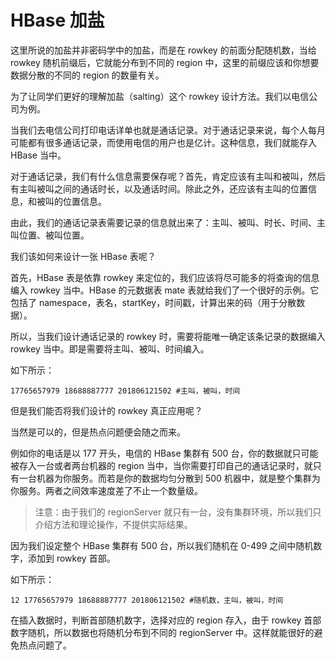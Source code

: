 # HBase 加盐

这里所说的加盐并非密码学中的加盐，而是在 rowkey 的前面分配随机数，当给 rowkey 随机前缀后，它就能分布到不同的 region 中，这里的前缀应该和你想要数据分散的不同的 region 的数量有关。

为了让同学们更好的理解加盐（salting）这个 rowkey 设计方法。我们以电信公司为例。

当我们去电信公司打印电话详单也就是通话记录。对于通话记录来说，每个人每月可能都有很多通话记录，而使用电信的用户也是亿计。这种信息，我们就能存入 HBase 当中。

对于通话记录，我们有什么信息需要保存呢？首先，肯定应该有主叫和被叫，然后有主叫被叫之间的通话时长，以及通话时间。除此之外，还应该有主叫的位置信息，和被叫的位置信息。

由此，我们的通话记录表需要记录的信息就出来了：主叫、被叫、时长、时间、主叫位置、被叫位置。

我们该如何来设计一张 HBase 表呢？

首先，HBase 表是依靠 rowkey 来定位的，我们应该将尽可能多的将查询的信息编入 rowkey 当中。HBase 的元数据表 mate 表就给我们了一个很好的示例。它包括了 namespace，表名，startKey，时间戳，计算出来的码（用于分散数据）。

所以，当我们设计通话记录的 rowkey 时，需要将能唯一确定该条记录的数据编入 rowkey 当中。即是需要将主叫、被叫、时间编入。

如下所示：

```
17765657979 18688887777 201806121502 #主叫，被叫，时间
```

但是我们能否将我们设计的 rowkey 真正应用呢？

当然是可以的，但是热点问题便会随之而来。

例如你的电话是以 177 开头，电信的 HBase 集群有 500 台，你的数据就只可能被存入一台或者两台机器的 region 当中，当你需要打印自己的通话记录时，就只有一台机器为你服务。而若是你的数据均匀分散到 500 机器中，就是整个集群为你服务。两者之间效率速度差了不止一个数量级。

> 注意：由于我们的 regionServer 就只有一台，没有集群环境，所以我们只介绍方法和理论操作，不提供实际结果。

因为我们设定整个 HBase 集群有 500 台，所以我们随机在 0-499 之间中随机数字，添加到 rowkey 首部。

如下所示：

```
12 17765657979 18688887777 201806121502 #随机数，主叫，被叫，时间
```

在插入数据时，判断首部随机数字，选择对应的 region 存入，由于 rowkey 首部数字随机，所以数据也将随机分布到不同的 regionServer 中。这样就能很好的避免热点问题了。
